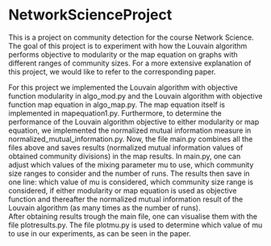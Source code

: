 # NetworkScienceProject
This is a project on community detection for the course Network Science.\
The goal of this project is to experiment with how the Louvain algorithm performs objective to modularity or the map equation on graphs with different ranges of community sizes. For a more extensive explanation of this project, we would like to refer to the corresponding paper.

For this project we implemented the Louvain algorithm with objective function modularity in algo_mod.py and the Louvain algorithm with objective function map equation in algo_map.py. The map equation itself is implemented in mapequation1.py. Furthermore, to determine the performance of the Louvain algorithm objective to either modularity or map equation, we implemented the normalized mutual information measure in normalized_mutual_information.py. Now, the file main.py combines all the files above and saves results (normalized mutual information values of obtained community divisions) in the map results. In main.py, one can adjust which values of the mixing parameter mu to use, which community size ranges to consider and the number of runs. The results then save in one line: which value of mu is considered, which community size range is considered, if either modularity or map equation is used as objective function and thereafter the normalized mutual information result of the Louvain algorithm (as many times as the number of runs).\
After obtaining results trough the main file, one can visualise them with the file plotresults.py. The file plotmu.py is used to determine which value of mu to use in our experiments, as can be seen in the paper.



